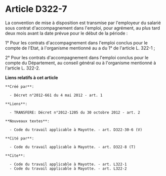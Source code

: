 # Article D322-7

La convention de mise à disposition est transmise par l'employeur du salarié sous contrat d'accompagnement dans l'emploi,
pour agrément, au plus tard deux mois avant la date prévue pour le début de la période : 

1° Pour les contrats d'accompagnement dans l'emploi conclus pour le compte de l'Etat, à l'organisme mentionné au a du 1° de
l'article L. 322-1 ; 

2° Pour les contrats d'accompagnement dans l'emploi conclus pour le compte du Département, au conseil général ou à
l'organisme mentionné à l'article L. 322-2.

**Liens relatifs à cet article**

	**Créé par**:

	  - Décret n°2012-661 du 4 mai 2012 - art. 1

	**Liens**:

	  - TRANSFERE: Décret n°2012-1205 du 30 octobre 2012 - art. 2

	**Nouveaux textes**:

	  - Code du travail applicable à Mayotte. - art. D322-30-6 (V)

	**Cité par**:

	  - Code du travail applicable à Mayotte. - art. D322-8 (T)

	**Cite**:

	  - Code du travail applicable à Mayotte. - art. L322-1
	  - Code du travail applicable à Mayotte. - art. L322-2
